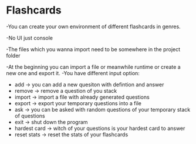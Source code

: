 # Flashcards

-You can create your own environment of different flashcards in genres.

-No UI just console

-The files which you wanna import need to be somewhere in the project folder

-At the beginning you can import a file or meanwhile runtime or create a new one and export it.
-You have different input option:
- add -> you can add a new quesiton with defintion and answer
- remove -> remove a question of you stack
- import -> import a file with already generated questions
- export -> export your temporary questions into a file
- ask -> you can be asked with random questions of your temporary stack of questions
- exit -> shut down the program
- hardest card -> witch of your questions is your hardest card to answer
- reset stats -> reset the stats of your flashcards
